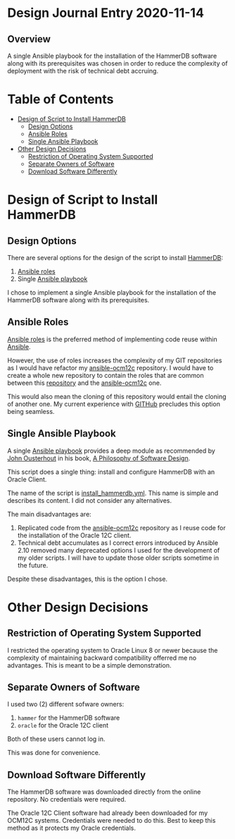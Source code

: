 Design Journal Entry 2020-11-14
===============================

Overview
--------

A single Ansible playbook for the installation of the HammerDB software along with its prerequisites was chosen in
order to reduce the complexity of deployment with the risk of technical debt accruing.

Table of Contents
=================

* [Design of Script to Install HammerDB](#design-of-script-to-install-hammerdb)
  * [Design Options](#design-options)
  * [Ansible Roles](#ansible-roles)
  * [Single Ansible Playbook](#single-ansible-playbook)
* [Other Design Decisions](#other-design-decisions)
  * [Restriction of Operating System Supported](#restriction-of-operating-system-supported)
  * [Separate Owners of Software](#separate-owners-of-software)
  * [Download Software Differently](#download-software-differently)

Design of Script to Install HammerDB
====================================

Design Options
--------------

There are several options for the design of the script to install [HammerDB](https://hammerdb.com/):
1. [Ansible roles](https://docs.ansible.com/ansible/latest/user_guide/playbooks_reuse_roles.html)
2. Single [Ansible playbook](https://docs.ansible.com/ansible/latest/user_guide/playbooks_intro.html)

I chose to implement a single Ansible playbook for the installation of the HammerDB software along with its
prerequisites.

Ansible Roles
-------------

[Ansible roles](https://docs.ansible.com/ansible/latest/user_guide/playbooks_reuse_roles.html) is the preferred
method of implementing code reuse within [Ansible](https://ansible.com).

However, the use of roles increases the complexity of my GIT repositories as I would have refactor my
[ansible-ocm12c](https://github.com/dfhawthorne/ansible-ocm12c) repository. I would have to create a whole new
repository to contain the roles that are common between this [repository](https://github.com/dfhawthorne/demos) and
the [ansible-ocm12c](https://github.com/dfhawthorne/ansible-ocm12c) one.

This would also mean the cloning of this repository would entail the cloning of another one. My current experience
with [GITHub](https://github.com) precludes this option being seamless.

Single Ansible Playbook
-----------------------

A single [Ansible playbook](https://docs.ansible.com/ansible/latest/user_guide/playbooks_intro.html) provides a deep
module as recommended by [John Ousterhout](http://web.stanford.edu/~ouster/cgi-bin/home.php) in his book,
[A Philosophy of Software Design](https://www.amazon.com.au/Philosophy-Software-Design-John-Ousterhout/dp/1732102201).

This script does a single thing: install and configure HammerDB with an Oracle Client.

The name of the script is
[install_hammerdb.yml](https://github.com/dfhawthorne/demos/blob/master/resource_manager_thruput/install_hammerdb.yml).
This name is simple and describes its content. I did not consider any alternatives.

The main disadvantages are:
1. Replicated code from the [ansible-ocm12c](https://github.com/dfhawthorne/ansible-ocm12c) repository as I reuse
code for the installation of the Oracle 12C client.
2. Technical debt accumulates as I correct errors introduced by Ansible 2.10 removed many deprecated options I used for
the development of my older scripts. I will have to update those older scripts sometime in the future.

Despite these disadvantages, this is the option I chose.

Other Design Decisions
======================

Restriction of Operating System Supported
-----------------------------------------

I restricted the operating system to Oracle Linux 8 or newer because the complexity of maintaining backward
compatibility offerred me no advantages. This is meant to be a simple demonstration.

Separate Owners of Software
---------------------------

I used two (2) different sofware owners:
1. `hammer` for the HammerDB software
2. `oracle` for the Oracle 12C client

Both of these users cannot log in.

This was done for convenience.

Download Software Differently
-----------------------------

The HammerDB software was downloaded directly from the online repository. No credentials were required.

The Oracle 12C Client software had already been downloaded for my OCM12C systems. Credentials were needed to do this.
Best to keep this method as it protects my Oracle credentials.

